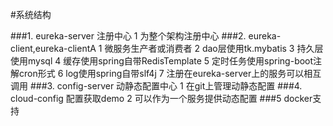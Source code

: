 #系统结构

###1. eureka-server 注册中心
    1 为整个架构注册中心
###2. eureka-client,eureka-clientA 
    1 微服务生产者或消费者
    2 dao层使用tk.mybatis
    3 持久层使用mysql
    4 缓存使用spring自带RedisTemplate
    5 定时任务使用spring-boot注解cron形式
    6 log使用spring自带slf4j
    7 注册在eureka-server上的服务可以相互调用
###3. config-server 动静态配置中心
    1 在git上管理动静态配置
###4. cloud-config 配置获取demo
    2 可以作为一个服务提供动态配置
###5 docker支持
